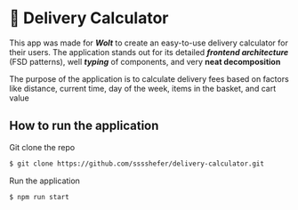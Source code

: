 <h1>🚚 Delivery Calculator </h1>

This app was made for ***Wolt*** to create an easy-to-use delivery calculator for their users. The application stands out for its detailed ***frontend architecture*** (FSD patterns), well ***typing*** of components, and very **neat decomposition** 

The purpose of the application is to calculate delivery fees based on factors like distance, current time, day of the week, items in the basket, and cart value

## How to run the application

Git clone the repo 
```bash
$ git clone https://github.com/sssshefer/delivery-calculator.git
```

Run the application 
```bash
$ npm run start
```
